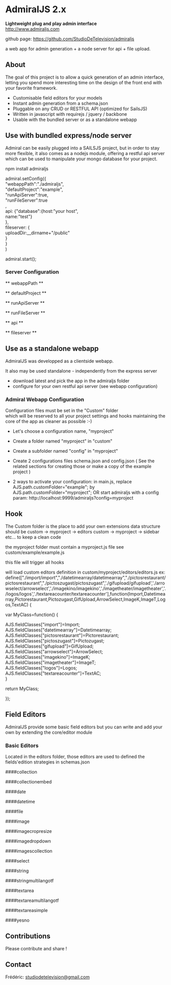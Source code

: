 AdmiralJS 2.x
===========
**Lightweight plug and play admin interface**  
http://www.admiraljs.com

github page: https://github.com/StudioDeTelevision/admiraljs  

a web app for admin generation + a node server for api + file upload.

## About

The goal of this project is to allow a quick generation of an admin interface, letting you spend more interesting time on the design of the front end with your favorite framework.
  
- Customisable field editors for your models 
- Instant admin generation from a schema.json  
- Pluggable on any CRUD or RESTFUL API  (optimized for SailsJS)
- Written in javascript with requirejs / jquery / backbone  
- Usable with the bundled server or as a standalone webapp
  
## Use with bundled express/node server

Admiral can be easily plugged into a SAILSJS project, but in order to stay more flexible, it also comes as a nodejs module, offering a restful api server which can be used to manipulate your mongo database for your project.

npm install admiraljs  
  
admiral.setConfig({  
  	"webappPath":"./admiraljs",  
  	"defaultProject":"example",  
  	"runApiServer":true,  
  	"runFileServer":true  
  	,  
  	api: {"database":{host:"your host",  
    		name:"test"}  
  	},  
  	fileserver: {  
    		uploadDir:__dirname+"/public"  
  	}  
}  
)  
  
admiral.start();


### Server Configuration

** webappPath **

** defaultProject **

** runApiServer **

** runFileServer **

** api **

** fileserver **

## Use as a standalone webapp

AdmiralJS was developped as a clientside webapp.  
  
It also may be used standalone - independently from the express server  
- download latest and pick the app in the admiraljs folder
- configure for your own restful api server (see webapp configuration)


### Admiral Webapp Configuration

Configuration files must be set in the "Custom" folder  
which will be reserved to all your project settings and hooks
maintaining the core of the app as cleaner as possible :-)

- Let's choose a configuration name, "myproject"

- Create a folder named "myproject" in "custom"

- Create a subfolder named "config" in "myproject"

- Create 2 configurations files schema.json and config.json
( See the related sections for creating those or make a copy of the example project )

- 2 ways to activate your configuration: 
in main.js, replace AJS.path.customFolder="example"; by AJS.path.customFolder="myproject"; OR start admiraljs with a config param: http://localhost:9999/admiraljs?config=myproject

## Hook

The Custom folder is the place to add your own extensions data structure should be custom -> myproject -> editors custom -> myproject -> sidebar etc... to keep a clean code  
  
the myproject folder must contain a myproject.js file see custom/example/example.js  
  
this file will trigger all hooks  
  
will load custom editors definition in custom/myproject/editors/editors.js ex:   define(["./import/import","./datetimearray/datetimearray","./pictosrestaurant/pictosrestaurant","./pictoszugast/pictoszugast",'./gifupload/gifupload','./arrowselect/arrowselect','./imagekino/imagekino','./imagetheater/imagetheater','./logos/logos','./textareacounter/textareacounter'],function(Import,Datetimearray,Pictorestaurant,Pictozugast,GifUpload,ArrowSelect,ImageK,ImageT,Logos,TextAC) {
  
var MyClass=function() {  
  
AJS.fieldClasses["import"]=Import;  
AJS.fieldClasses["datetimearray"]=Datetimearray;  
AJS.fieldClasses["pictosrestaurant"]=Pictorestaurant;  
AJS.fieldClasses["pictoszugast"]=Pictozugast;  
AJS.fieldClasses["gifupload"]=GifUpload;  
AJS.fieldClasses["arrowselect"]=ArrowSelect;  
AJS.fieldClasses["imagekino"]=ImageK;  
AJS.fieldClasses["imagetheater"]=ImageT;  
AJS.fieldClasses["logos"]=Logos;  
AJS.fieldClasses["textareacounter"]=TextAC;  
}  
  
return MyClass;  
  
});  


## Field Editors

AdmiralJS provide some basic field editors but you can write and add your own by extending the core/editor module

### Basic Editors

Located in the editors folder, those editors are used to defined the fields'edition strategies in schemas.json

####collection

####collectionembed

####date

####datetime

####file

####image

####imagecropresize

####imagedropdown

####imagescollection

####select

####string

####stringmultilangotf

####textarea

####textareamultilangotf

####textareasimple

####yesno

## Contributions

Please contribute and share !

## Contact

Frédéric: studiodetelevision@gmail.com  
	
